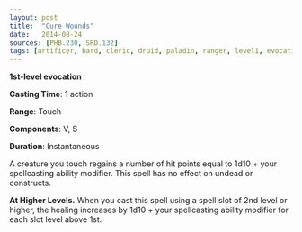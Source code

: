 ```yaml
---
layout: post
title:  "Cure Wounds"
date:   2014-08-24
sources: [PHB.230, SRD.132]
tags: [artificer, bard, cleric, druid, paladin, ranger, level1, evocation]
---
```


**1st-level evocation**

**Casting Time**: 1 action

**Range**: Touch

**Components**: V, S

**Duration**: Instantaneous

A creature you touch regains a number of hit points equal to 1d10 + your spellcasting ability modifier. This spell has no effect on undead or constructs.

**At Higher Levels.** When you cast this spell using a spell slot of 2nd level or higher, the healing increases by 1d10 + your spellcasting ability modifier for each slot level above 1st.
